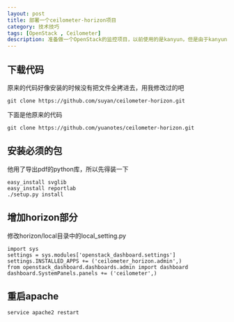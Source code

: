 ```yaml
---
layout: post
title: 部署一个ceilometer-horizon项目
category: 技术技巧
tags: [OpenStack , Ceilometer]
description: 准备做一个OpenStack的监控项目，以前使用的是kanyun，但是由于kanyun放出来的代码是不完全的，不适合持续跟踪，而且不支持F版本，所以就放弃了。OpenStack项目里已经有了Ceilometer项目，作为OpenStack整个项目的监控，只是暂时还不支持horizon展示，所以需要自己写Horizon部分代码，看到有个哥们已经写了，所以就拿来部署一下。
---
```

## 下载代码
原来的代码好像安装的时候没有把文件全拷进去，用我修改过的吧

    git clone https://github.com/suyan/ceilometer-horizon.git    

下面是他原来的代码

    git clone https://github.com/yuanotes/ceilometer-horizon.git
## 安装必须的包
他用了导出pdf的python库，所以先得装一下

    easy_install svglib
    easy_install reportlab
    ./setup.py install

## 增加horizon部分
修改horizon/local目录中的local_setting.py

    import sys
    settings = sys.modules['openstack_dashboard.settings']
    settings.INSTALLED_APPS += ('ceilometer_horizon.admin',)
    from openstack_dashboard.dashboards.admin import dashboard
    dashboard.SystemPanels.panels += ('ceilometer',)

## 重启apache

    service apache2 restart